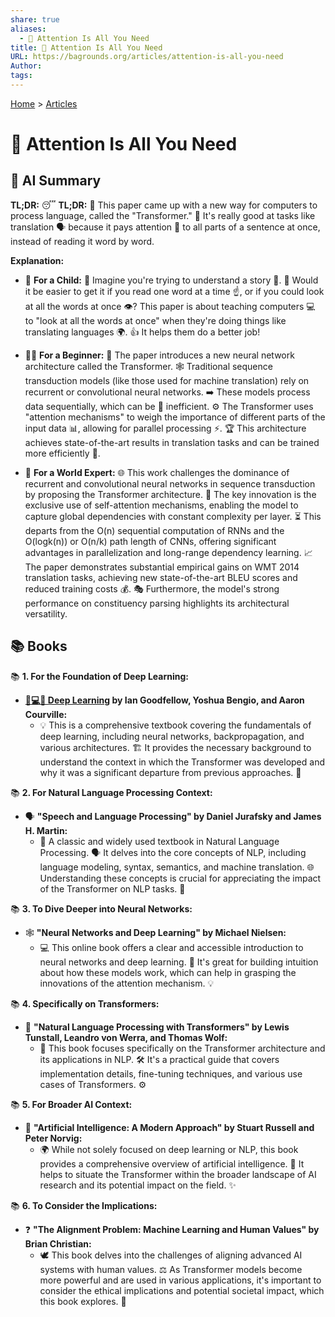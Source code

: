```yaml
---
share: true
aliases:
  - 👀 Attention Is All You Need
title: 👀 Attention Is All You Need
URL: https://bagrounds.org/articles/attention-is-all-you-need
Author: 
tags: 
---
```

[Home](../index.md) > [Articles](./index.md)  
# 👀 Attention Is All You Need  
## 🤖 AI Summary  
**TL;DR:** 😴 **TL;DR:** 📄 This paper came up with a new way for computers to process language, called the "Transformer." 🤖 It's really good at tasks like translation 🗣️ because it pays attention 👀 to all parts of a sentence at once, instead of reading it word by word.  
  
**Explanation:**  
  
* 🧒 **For a Child:** 🧠 Imagine you're trying to understand a story 📖. 🤔 Would it be easier to get it if you read one word at a time ☝️, or if you could look at all the words at once 👁️? This paper is about teaching computers 💻 to "look at all the words at once" when they're doing things like translating languages 🌍. 👍 It helps them do a better job!  
     
* 🧑‍🎓 **For a Beginner:** 📄 The paper introduces a new neural network architecture called the Transformer. 🕸️ Traditional sequence transduction models (like those used for machine translation) rely on recurrent or convolutional neural networks. ➡️ These models process data sequentially, which can be 🐌 inefficient. ⚙️ The Transformer uses "attention mechanisms" to weigh the importance of different parts of the input data 📊, allowing for parallel processing ⚡. 🏆 This architecture achieves state-of-the-art results in translation tasks and can be trained more efficiently 💪.  
     
* 🤯 **For a World Expert:** 🌐 This work challenges the dominance of recurrent and convolutional neural networks in sequence transduction by proposing the Transformer architecture. 🔑 The key innovation is the exclusive use of self-attention mechanisms, enabling the model to capture global dependencies with constant complexity per layer. ⏳ This departs from the O(n) sequential computation of RNNs and the O(logk(n)) or O(n/k) path length of CNNs, offering significant advantages in parallelization and long-range dependency learning. 📈 The paper demonstrates substantial empirical gains on WMT 2014 translation tasks, achieving new state-of-the-art BLEU scores and reduced training costs 💰. 🎭 Furthermore, the model's strong performance on constituency parsing highlights its architectural versatility.  
  
## 📚 Books  
📚 **1. For the Foundation of Deep Learning:**  
* **[🧠💻🤖 Deep Learning](../books/deep-learning.md) by Ian Goodfellow, Yoshua Bengio, and Aaron Courville:**  
    * 💡 This is a comprehensive textbook covering the fundamentals of deep learning, including neural networks, backpropagation, and various architectures. 🏗️ It provides the necessary background to understand the context in which the Transformer was developed and why it was a significant departure from previous approaches. 🚀  
  
📚 **2. For Natural Language Processing Context:**  
* 🗣️ **"Speech and Language Processing" by Daniel Jurafsky and James H. Martin:**  
    * 📜 A classic and widely used textbook in Natural Language Processing. 🗣️ It delves into the core concepts of NLP, including language modeling, syntax, semantics, and machine translation. 🌐 Understanding these concepts is crucial for appreciating the impact of the Transformer on NLP tasks. 🌟  
  
📚 **3. To Dive Deeper into Neural Networks:**  
* 🕸️ **"Neural Networks and Deep Learning" by Michael Nielsen:**  
    * 💻 This online book offers a clear and accessible introduction to neural networks and deep learning. 🤔 It's great for building intuition about how these models work, which can help in grasping the innovations of the attention mechanism. 💡  
  
📚 **4. Specifically on Transformers:**  
* 🤖 **"Natural Language Processing with Transformers" by Lewis Tunstall, Leandro von Werra, and Thomas Wolf:**  
    * 🚀 This book focuses specifically on the Transformer architecture and its applications in NLP. 🛠️ It's a practical guide that covers implementation details, fine-tuning techniques, and various use cases of Transformers. ⚙️  
  
📚 **5. For Broader AI Context:**  
* 🤖 **"Artificial Intelligence: A Modern Approach" by Stuart Russell and Peter Norvig:**  
    * 🌍 While not solely focused on deep learning or NLP, this book provides a comprehensive overview of artificial intelligence. 🔭 It helps to situate the Transformer within the broader landscape of AI research and its potential impact on the field. ✨  
  
📚 **6. To Consider the Implications:**  
* ❓ **"The Alignment Problem: Machine Learning and Human Values" by Brian Christian:**  
    * 🕊️ This book delves into the challenges of aligning advanced AI systems with human values. ⚖️ As Transformer models become more powerful and are used in various applications, it's important to consider the ethical implications and potential societal impact, which this book explores. 💭